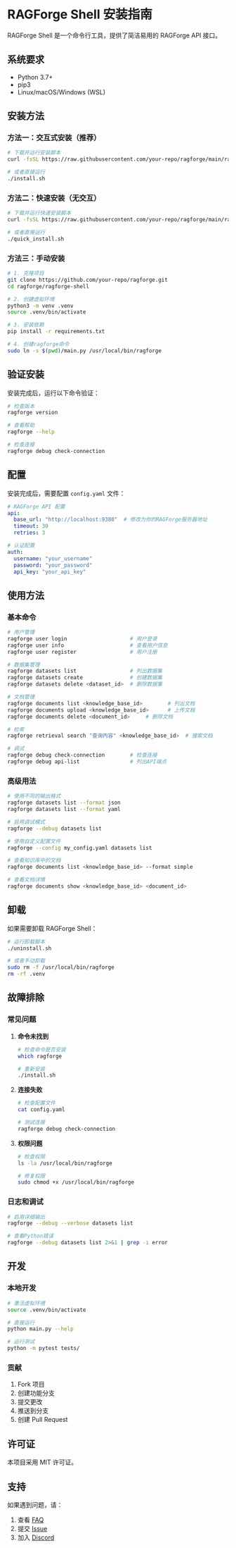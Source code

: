 # RAGForge Shell 安装指南

RAGForge Shell 是一个命令行工具，提供了简洁易用的 RAGForge API 接口。

## 系统要求

- Python 3.7+
- pip3
- Linux/macOS/Windows (WSL)

## 安装方法

### 方法一：交互式安装（推荐）

```bash
# 下载并运行安装脚本
curl -fsSL https://raw.githubusercontent.com/your-repo/ragforge/main/ragforge-shell/install.sh | bash

# 或者直接运行
./install.sh
```

### 方法二：快速安装（无交互）

```bash
# 下载并运行快速安装脚本
curl -fsSL https://raw.githubusercontent.com/your-repo/ragforge/main/ragforge-shell/quick_install.sh | bash

# 或者直接运行
./quick_install.sh
```

### 方法三：手动安装

```bash
# 1. 克隆项目
git clone https://github.com/your-repo/ragforge.git
cd ragforge/ragforge-shell

# 2. 创建虚拟环境
python3 -m venv .venv
source .venv/bin/activate

# 3. 安装依赖
pip install -r requirements.txt

# 4. 创建ragforge命令
sudo ln -s $(pwd)/main.py /usr/local/bin/ragforge
```

## 验证安装

安装完成后，运行以下命令验证：

```bash
# 检查版本
ragforge version

# 查看帮助
ragforge --help

# 检查连接
ragforge debug check-connection
```

## 配置

安装完成后，需要配置 `config.yaml` 文件：

```yaml
# RAGForge API 配置
api:
  base_url: "http://localhost:9380"  # 修改为你的RAGForge服务器地址
  timeout: 30
  retries: 3

# 认证配置
auth:
  username: "your_username"
  password: "your_password"
  api_key: "your_api_key"
```

## 使用方法

### 基本命令

```bash
# 用户管理
ragforge user login                    # 用户登录
ragforge user info                     # 查看用户信息
ragforge user register                 # 用户注册

# 数据集管理
ragforge datasets list                 # 列出数据集
ragforge datasets create               # 创建数据集
ragforge datasets delete <dataset_id>  # 删除数据集

# 文档管理
ragforge documents list <knowledge_base_id>        # 列出文档
ragforge documents upload <knowledge_base_id>      # 上传文档
ragforge documents delete <document_id>     # 删除文档

# 检索
ragforge retrieval search "查询内容" <knowledge_base_id>  # 搜索文档

# 调试
ragforge debug check-connection        # 检查连接
ragforge debug api-list                # 列出API端点
```

### 高级用法

```bash
# 使用不同的输出格式
ragforge datasets list --format json
ragforge datasets list --format yaml

# 启用调试模式
ragforge --debug datasets list

# 使用自定义配置文件
ragforge --config my_config.yaml datasets list

# 查看知识库中的文档
ragforge documents list <knowledge_base_id> --format simple

# 查看文档详情
ragforge documents show <knowledge_base_id> <document_id>
```

## 卸载

如果需要卸载 RAGForge Shell：

```bash
# 运行卸载脚本
./uninstall.sh

# 或者手动卸载
sudo rm -f /usr/local/bin/ragforge
rm -rf .venv
```

## 故障排除

### 常见问题

1. **命令未找到**
   ```bash
   # 检查命令是否安装
   which ragforge
   
   # 重新安装
   ./install.sh
   ```

2. **连接失败**
   ```bash
   # 检查配置文件
   cat config.yaml
   
   # 测试连接
   ragforge debug check-connection
   ```

3. **权限问题**
   ```bash
   # 检查权限
   ls -la /usr/local/bin/ragforge
   
   # 修复权限
   sudo chmod +x /usr/local/bin/ragforge
   ```

### 日志和调试

```bash
# 启用详细输出
ragforge --debug --verbose datasets list

# 查看Python错误
ragforge --debug datasets list 2>&1 | grep -i error
```

## 开发

### 本地开发

```bash
# 激活虚拟环境
source .venv/bin/activate

# 直接运行
python main.py --help

# 运行测试
python -m pytest tests/
```

### 贡献

1. Fork 项目
2. 创建功能分支
3. 提交更改
4. 推送到分支
5. 创建 Pull Request

## 许可证

本项目采用 MIT 许可证。

## 支持

如果遇到问题，请：

1. 查看 [FAQ](https://github.com/your-repo/ragforge/wiki/FAQ)
2. 提交 [Issue](https://github.com/your-repo/ragforge/issues)
3. 加入 [Discord](https://discord.gg/ragforge) 